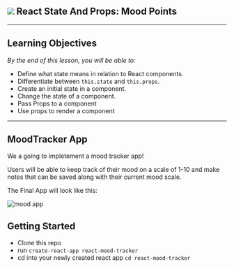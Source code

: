 ## ![](https://ga-dash.s3.amazonaws.com/production/assets/logo-9f88ae6c9c3871690e33280fcf557f33.png) React State And Props: Mood Points

---

## Learning Objectives

_By the end of this lesson, you will be able to:_

- Define what state means in relation to React components.
- Differentiate between `this.state` and `this.props`.
- Create an initial state in a component.
- Change the state of a component.
- Pass Props to a component
- Use props to render a component

---

## MoodTracker App

We a going to impletement a mood tracker app! 

Users will be able to keep track of their mood on a scale of 1-10 and make notes that can be saved along with their current mood scale. 

The Final App will look like this:

![mood app](https://i.imgur.com/5G8TEFc.png)

## Getting Started

* Clone this repo
* run  `create-react-app react-mood-tracker`
* cd into your newly created react app `cd react-mood-tracker`